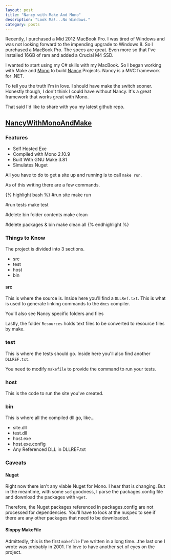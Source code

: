 ```yaml
---
layout: post
title: "Nancy with Make And Mono"
description: "Look Ma!...No Windows."
category: posts
---
```


Recently, I purchased a Mid 2012 MacBook Pro.  I was tired of Windows and was not looking forward to the impending upgrade to Windows 8.  So I purchased a MacBook Pro.  The specs are great.  Even more so that I've installed 16GB of ram and added a Crucial M4 SSD.  

I wanted to start using my C# skills with my MacBook.  So I began working with Make and [Mono](http://www.mono-project.com) to build [Nancy](http://www.nancyfx.org) Projects.  Nancy is a MVC framework for .NET.

To tell you the truth I'm in love.  I should have make the switch sooner.  Honestly though, I don't think I could have without Nancy.  It's a great framework that works great with Mono.  

That said I'd like to share with you my latest github repo.

## [NancyWithMonoAndMake](https://github.com/adamclerk/NancyWithMonoAndMake)

### Features
- Self Hosted Exe
- Compiled with Mono 2.10.9
- Built With GNU Make 3.81
- Simulates Nuget

All you have to do to get a site up and running is to call `make run`.

As of this writing there are a few commands.

{% highlight bash %}
#run site
make run 

#run tests
make test 

#delete bin folder contents
make clean 

#delete packages & bin
make clean all 
{% endhighlight %}

### Things to Know
The project is divided into 3 sections.

- src
- test
- host
- bin

#### src
This is where the source is.  Inside here you'll find a `DLLRef.txt`.  This is what is used to generate linking commands to the `dmcs` compiler.  

You'll also see Nancy specific folders and files

Lastly, the folder `Resources` holds text files to be converted to resource files by make.

### test
This is where the tests should go.  Inside here you'll also find another `DLLREF.txt`.  

You need to modify `makefile` to provide the command to run your tests.

### host
This is the code to run the site you've created.

### bin
This is where all the compiled dll go, like…

- site.dll
- test.dll
- host.exe
- host.exe.config
- Any Referenced DLL in DLLREF.txt

### Caveats 

#### Nuget
Right now there isn't any viable Nuget for Mono.  I hear that is changing.  But in the meantime, with some `sed` goodness, I parse the packages.config file and download the packages with `wget`.

Therefore, the Nuget packages referenced in packages.config are not processed for dependencies.  You'll have to look at the nuspec to see if there are any other packages that need to be downloaded.

#### Sloppy MakeFile
Admittedly, this is the first `makefile` I've written in a long time…the last one I wrote was probably in 2001.  I'd love to have another set of eyes on the project.
